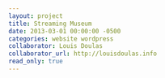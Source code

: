 ```yaml
---
layout: project
title: Streaming Museum
date: 2013-03-01 00:00:00 -0500
categories: website wordpress
collaborator: Louis Doulas
collaborator_url: http://louisdoulas.info
read_only: true
---
```

